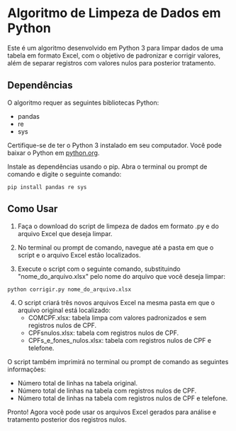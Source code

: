 # Algoritmo de Limpeza de Dados em Python

Este é um algoritmo desenvolvido em Python 3 para limpar dados de uma tabela em formato Excel, com o objetivo de padronizar e corrigir valores, além de separar registros com valores nulos para posterior tratamento.

## Dependências

O algoritmo requer as seguintes bibliotecas Python:

- pandas
- re
- sys

Certifique-se de ter o Python 3 instalado em seu computador. Você pode baixar o Python em [python.org](https://www.python.org/).

Instale as dependências usando o pip. Abra o terminal ou prompt de comando e digite o seguinte comando:

```pip install pandas re sys```

## Como Usar

1. Faça o download do script de limpeza de dados em formato .py e do arquivo Excel que deseja limpar.

2. No terminal ou prompt de comando, navegue até a pasta em que o script e o arquivo Excel estão localizados.

3. Execute o script com o seguinte comando, substituindo "nome_do_arquivo.xlsx" pelo nome do arquivo que você deseja limpar:

```python corrigir.py nome_do_arquivo.xlsx```

4. O script criará três novos arquivos Excel na mesma pasta em que o arquivo original está localizado:
   - COMCPF.xlsx: tabela limpa com valores padronizados e sem registros nulos de CPF.
   - CPFsnulos.xlsx: tabela com registros nulos de CPF.
   - CPFs_e_fones_nulos.xlsx: tabela com registros nulos de CPF e telefone.

O script também imprimirá no terminal ou prompt de comando as seguintes informações:

- Número total de linhas na tabela original.
- Número total de linhas na tabela com registros nulos de CPF.
- Número total de linhas na tabela com registros nulos de CPF e telefone.

Pronto! Agora você pode usar os arquivos Excel gerados para análise e tratamento posterior dos registros nulos.
